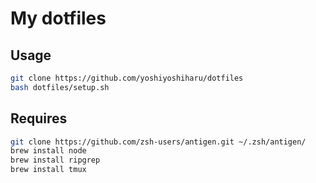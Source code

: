 # My dotfiles

## Usage
```sh
git clone https://github.com/yoshiyoshiharu/dotfiles
bash dotfiles/setup.sh
```

## Requires
```sh
git clone https://github.com/zsh-users/antigen.git ~/.zsh/antigen/
brew install node
brew install ripgrep
brew install tmux
```
